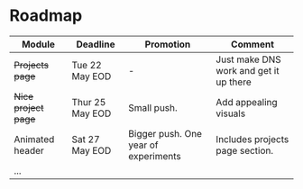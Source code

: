 # Roadmap

| Module                | Deadline            | Promotion        | Comment                                |
| --------------------- |-------------------- | ---------------- | -------------------------------------- |
| ~~Projects page~~         | Tue 22 May EOD      | -                | Just make DNS work and get it up there |
| ~~Nice project page~~    | Thur 25 May EOD     | Small push.      | Add appealing visuals                  |
| Animated header       | Sat 27 May EOD      | Bigger push. One year of experiments     | Includes projects page section.        |
| ...       |       |      |         |

